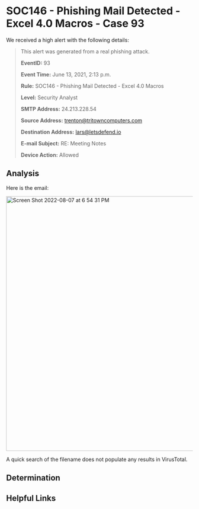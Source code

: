 # SOC146 - Phishing Mail Detected - Excel 4.0 Macros - Case 93

We received a high alert with the following details: 

> This alert was generated from a real phishing attack.
> 
> **EventID:** 93
> 
> **Event Time:** June 13, 2021, 2:13 p.m.
> 
> **Rule:** SOC146 - Phishing Mail Detected - Excel 4.0 Macros
> 
> **Level:** Security Analyst
> 
> **SMTP Address:** 24.213.228.54
> 
> **Source Address:** trenton@tritowncomputers.com
> 
> **Destination Address:** lars@letsdefend.io
> 
> **E-mail Subject:** RE: Meeting Notes
> 
> **Device Action:** Allowed


## Analysis
Here is the email: 

<img width="687" alt="Screen Shot 2022-08-07 at 6 54 31 PM" src="https://user-images.githubusercontent.com/74877876/183314190-282fb986-9a69-4668-9b47-52c7ea368826.png">

A quick search of the filename does not populate any results in VirusTotal.

## Determination

## Helpful Links
